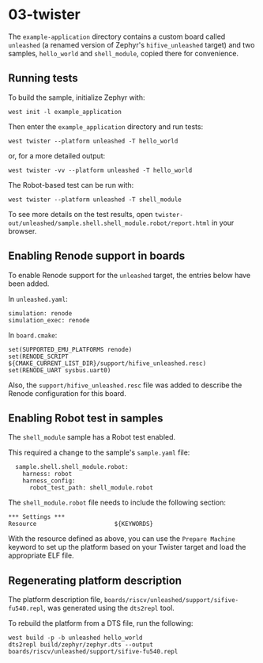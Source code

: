 # 03-twister

The ``example-application`` directory contains a custom board called ``unleashed`` (a renamed version of Zephyr's ``hifive_unleashed`` target) and two samples, ``hello_world`` and ``shell_module``, copied there for convenience.

## Running tests

To build the sample, initialize Zephyr with:

```
west init -l example_application
```

Then enter the ``example_application`` directory and run tests:

```
west twister --platform unleashed -T hello_world
```

or, for a more detailed output:

```
west twister -vv --platform unleashed -T hello_world
```

The Robot-based test can be run with:

```
west twister --platform unleashed -T shell_module
```

To see more details on the test results, open ``twister-out/unleashed/sample.shell.shell_module.robot/report.html`` in your browser.

## Enabling Renode support in boards

To enable Renode support for the ``unleashed`` target, the entries below have been added.

In ``unleashed.yaml``:

```
simulation: renode
simulation_exec: renode
```

In ``board.cmake``:

```
set(SUPPORTED_EMU_PLATFORMS renode)
set(RENODE_SCRIPT ${CMAKE_CURRENT_LIST_DIR}/support/hifive_unleashed.resc)
set(RENODE_UART sysbus.uart0)
```

Also, the ``support/hifive_unleashed.resc`` file was added to describe the Renode configuration for this board.

## Enabling Robot test in samples

The ``shell_module`` sample has a Robot test enabled.

This required a change to the sample's ``sample.yaml`` file:

```
  sample.shell.shell_module.robot:
    harness: robot
    harness_config:
      robot_test_path: shell_module.robot
```

The ``shell_module.robot`` file needs to include the following section:

```
*** Settings ***
Resource                      ${KEYWORDS}
```

With the resource defined as above, you can use the ``Prepare Machine`` keyword to set up the platform based on your Twister target and load the appropriate ELF file.

## Regenerating platform description

The platform description file, ``boards/riscv/unleashed/support/sifive-fu540.repl``, was generated using the ``dts2repl`` tool.

To rebuild the platform from a DTS file, run the following:

```
west build -p -b unleashed hello_world
dts2repl build/zephyr/zephyr.dts --output boards/riscv/unleashed/support/sifive-fu540.repl
```
